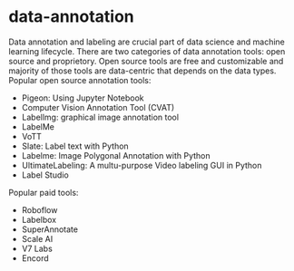 # data-annotation

Data annotation and labeling are crucial part of data science and machine learning lifecycle. There are two categories of data annotation tools: open source and proprietory. Open source tools are free and customizable and majority of those tools are data-centric that depends on the data types. 
Popular open source annotation tools:
- Pigeon: Using Jupyter Notebook
- Computer Vision Annotation Tool (CVAT)
- Labellmg: graphical image annotation tool
- LabelMe
- VoTT
- Slate: Label text with Python 
- Labelme: Image Polygonal Annotation with Python
- UltimateLabeling: A multu-purpose Video labeling GUI in Python
- Label Studio

Popular paid tools:
- Roboflow
- Labelbox
- SuperAnnotate
- Scale AI
- V7 Labs
- Encord
